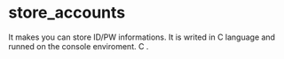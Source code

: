 # store_accounts
It makes you can store ID/PW informations. It is writed in C  language and runned on the console enviroment.
        C   .
